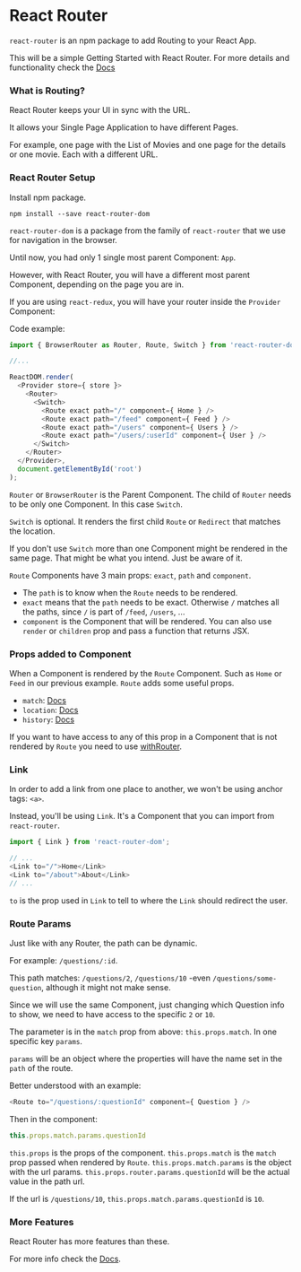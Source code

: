 # React Router

`react-router` is an npm package to add Routing to your React App.

This will be a simple Getting Started with React Router. For more details and functionality check the [Docs](https://reacttraining.com/react-router/web/guides/quick-start)

### What is Routing?

React Router keeps your UI in sync with the URL.

It allows your Single Page Application to have different Pages.

For example, one page with the List of Movies and one page for the details or one movie. Each with a different URL.

### React Router Setup

Install npm package.

```
npm install --save react-router-dom
```

`react-router-dom` is a package from the family of `react-router` that we use for navigation in the browser.

Until now, you had only 1 single most parent Component: `App`.

However, with React Router, you will have a different most parent Component, depending on the page you are in.

If you are using `react-redux`, you will have your router inside the `Provider` Component:

Code example:

```javascript
import { BrowserRouter as Router, Route, Switch } from 'react-router-dom';

//...

ReactDOM.render(
  <Provider store={ store }>
    <Router>
      <Switch>
        <Route exact path="/" component={ Home } />
        <Route exact path="/feed" component={ Feed } />
        <Route exact path="/users" component={ Users } />
        <Route exact path="/users/:userId" component={ User } />
      </Switch>
    </Router>
  </Provider>,
  document.getElementById('root')
);
```

`Router` or `BrowserRouter` is the Parent Component. The child of `Router` needs to be only one Component. In this case `Switch`.

`Switch` is optional. It renders the first child `Route` or `Redirect` that matches the location.

If you don't use `Switch` more than one Component might be rendered in the same page. That might be what you intend. Just be aware of it.

`Route` Components have 3 main props: `exact`, `path` and `component`.

- The `path` is to know when the `Route` needs to be rendered.
- `exact` means that the `path` needs to be exact. Otherwise `/` matches all the paths, since `/` is part of `/feed`, `/users`, ...
- `component` is the Component that will be rendered. You can also use `render` or `children` prop and pass a function that returns JSX.

### Props added to Component

When a Component is rendered by the `Route` Component. Such as `Home` or `Feed` in our previous example. `Route` adds some useful props.

- `match`: [Docs](https://reacttraining.com/react-router/web/api/match)
- `location`: [Docs](https://reacttraining.com/react-router/web/api/location)
- `history`: [Docs](https://reacttraining.com/react-router/web/api/history)

If you want to have access to any of this prop in a Component that is not rendered by `Route` you need to use [withRouter](https://reacttraining.com/react-router/web/api/withRouter).

### Link

In order to add a link from one place to another, we won't be using anchor tags: `<a>`.

Instead, you'll be using `Link`. It's a Component that you can import from `react-router`.

```javascript
import { Link } from 'react-router-dom';

// ...
<Link to="/">Home</Link>
<Link to="/about">About</Link>
// ...
```

`to` is the prop used in `Link` to tell to where the `Link` should redirect the user.

### Route Params

Just like with any Router, the path can be dynamic.

For example: `/questions/:id`.

This path matches: `/questions/2`, `/questions/10` -even `/questions/some-question`, although it might not make sense.

Since we will use the same Component, just changing which Question info to show, we need to have access to the specific `2` or `10`.

The parameter is in the `match` prop from above: `this.props.match`. In one specific key `params`.

`params` will be an object where the properties will have the name set in the `path` of the route.

Better understood with an example:

```javascript
<Route to="/questions/:questionId" component={ Question } />
```

Then in the component:

```javascript
this.props.match.params.questionId
```

`this.props` is the props of the component.
`this.props.match` is the `match` prop passed when rendered by `Route`.
`this.props.match.params` is the object with the url params.
`this.props.router.params.questionId` will be the actual value in the path url.

If the url is `/questions/10`, `this.props.match.params.questionId` is `10`.

### More Features

React Router has more features than these.

For more info check the [Docs](https://reacttraining.com/react-router/web/guides/quick-start).
